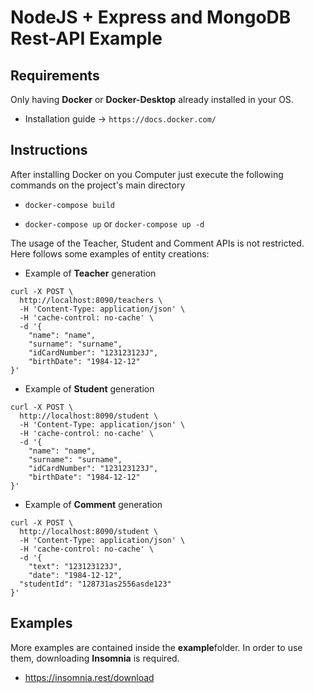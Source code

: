 # NodeJS + Express and MongoDB Rest-API Example

## Requirements

Only having **Docker** or **Docker-Desktop** already installed in your OS.

* Installation guide -> ```https://docs.docker.com/```

## Instructions

After installing Docker on you Computer just execute the following commands on the project's main directory

* ```docker-compose build```

* ```docker-compose up``` or ```docker-compose up -d``` 

The usage of the Teacher, Student and Comment APIs is not restricted. Here follows some examples of entity creations:

* Example of **Teacher** generation

```
curl -X POST \
  http://localhost:8090/teachers \
  -H 'Content-Type: application/json' \
  -H 'cache-control: no-cache' \
  -d '{
	"name": "name",
	"surname": "surname",
	"idCardNumber": "123123123J",
	"birthDate": "1984-12-12"
}'
```

* Example of **Student** generation

```
curl -X POST \
  http://localhost:8090/student \
  -H 'Content-Type: application/json' \
  -H 'cache-control: no-cache' \
  -d '{
	"name": "name",
	"surname": "surname",
	"idCardNumber": "123123123J",
	"birthDate": "1984-12-12"
}'
```

* Example of **Comment** generation

```
curl -X POST \
  http://localhost:8090/student \
  -H 'Content-Type: application/json' \
  -H 'cache-control: no-cache' \
  -d '{
	"text": "123123123J",
	"date": "1984-12-12",
  "studentId": "128731as2556asde123"
}'
```

## Examples

More examples are contained inside the **example**folder. In order to use them, downloading **Insomnia** is required.

* https://insomnia.rest/download